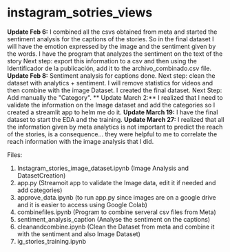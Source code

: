 # instagram_sotries_views

**Update Feb 6:** I combined all the csvs obtained from meta and started the sentiment analysis for the captions of the stories. So in the final dataset I will have the emotion expressed by the image and the sentiment given by the words. 
I have the program that analyzes the sentiment on the text of the story
Next step: export this information to a csv and then using the Identificador de la publicación, add it to the archivo_combinado.csv file.
**Update Feb 8:** Sentiment analysis for captions done. Next step: clean the dataset with analytics + sentiment. I will remove statistics for videos and then combine with the image Dataset.
I created the final dataset. Next Step: Add manually the "Category".
** Update March 2:** I realized that I need to validate the information on the Image dataset and add the categories so I created a streamlit app to helm me do it.
**Update March 19:** I have the final dataset to start the EDA and the training. 
**Update March 27:** I realized that all the information given by meta analytics is not important to predict the reach of the stories, is a consequence... they were helpful to me to correlate the reach information with the image analysis that I did. 

Files:
1) Instagram_stories_image_dataset.ipynb (Image Analysis and DatasetCreation)
2) app.py (Streamoit app to validate the Image data, edit it if needed and add categories)
3) approve_data.ipynb (to run app.py since images are on a google drive and it is easier to access using Google Colab)
4) combinefiles.ipynb (Program to combine serveral csv files from Meta)
5) sentiment_analysis_caption (Analyse the sentiment on the captions)
6) cleanandcombine.ipynb (Clean the Dataset from meta and combine it with the sentiment and also Image Dataset)
7) ig_stories_training.ipynb
